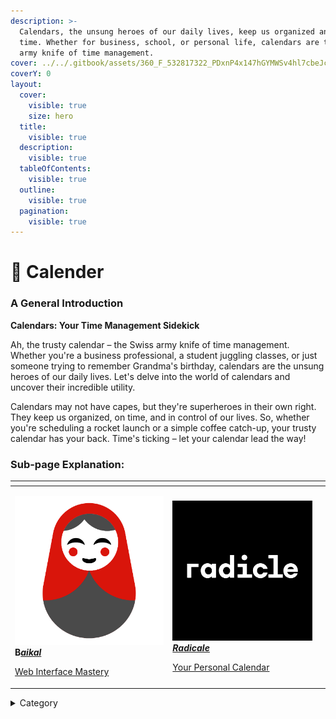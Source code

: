 ```yaml
---
description: >-
  Calendars, the unsung heroes of our daily lives, keep us organized and on
  time. Whether for business, school, or personal life, calendars are the Swiss
  army knife of time management.
cover: ../../.gitbook/assets/360_F_532817322_PDxnP4x147hGYMWSv4hl7cbeJcELfNgD.jpg
coverY: 0
layout:
  cover:
    visible: true
    size: hero
  title:
    visible: true
  description:
    visible: true
  tableOfContents:
    visible: true
  outline:
    visible: true
  pagination:
    visible: true
---
```


# 📅 Calender

### **A General Introduction**

**Calendars: Your Time Management Sidekick**

Ah, the trusty calendar – the Swiss army knife of time management. Whether you're a business professional, a student juggling classes, or just someone trying to remember Grandma's birthday, calendars are the unsung heroes of our daily lives. Let's delve into the world of calendars and uncover their incredible utility.

Calendars may not have capes, but they're superheroes in their own right. They keep us organized, on time, and in control of our lives. So, whether you're scheduling a rocket launch or a simple coffee catch-up, your trusty calendar has your back. Time's ticking – let your calendar lead the way!

### Sub-page Explanation:

<table><thead><tr><th width="238.33333333333331"></th><th></th><th></th></tr></thead><tbody><tr><td><p><img src="../../.gitbook/assets/image (5) (1).png" alt=""> <strong>B</strong><a href="https://docs.scaleinfinite.fr/demo-deployment/calender/baikal-deployment"><em><strong>aikal</strong></em></a></p><p></p><p><a href="https://docs.scaleinfinite.fr/demo-deployment/calender/baikal-deployment">Web Interface Mastery </a></p></td><td><p><img src="../../.gitbook/assets/image (4) (1).png" alt=""><a href="https://docs.scaleinfinite.fr/demo-deployment/calender/radicale-deployment"><em><strong>Radicale</strong></em></a></p><p></p><p><a href="https://docs.scaleinfinite.fr/demo-deployment/calender/radicale-deployment">Your Personal Calendar</a></p></td><td></td></tr></tbody></table>

<details>

<summary>Category</summary>

Kubernetes, cloud computing, DevOps, cloud services, hosting platform, container orchestration, cloud infrastructure, cloud deployment, cloud management, cloud technology, cloud solutions, calender

</details>

